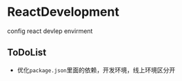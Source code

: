 # ReactDevelopment
config react devlep envirment


## ToDoList

- 优化`package.json`里面的依赖，开发环境，线上环境区分开
